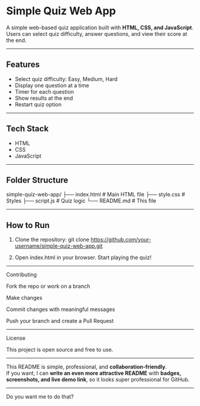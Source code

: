 # Simple Quiz Web App

A simple web-based quiz application built with **HTML, CSS, and JavaScript**. Users can select quiz difficulty, answer questions, and view their score at the end.

---

## Features
- Select quiz difficulty: Easy, Medium, Hard
- Display one question at a time
- Timer for each question
- Show results at the end
- Restart quiz option

---

## Tech Stack
- HTML
- CSS
- JavaScript

---

## Folder Structure
simple-quiz-web-app/
├── index.html # Main HTML file
├── style.css # Styles
├── script.js # Quiz logic
└── README.md # This file


---

## How to Run
1. Clone the repository:
git clone https://github.com/your-username/simple-quiz-web-app.git

2. Open index.html in your browser.
Start playing the quiz!

---

Contributing

Fork the repo or work on a branch

Make changes

Commit changes with meaningful messages

Push your branch and create a Pull Request

---

License

This project is open source and free to use.

---

This README is simple, professional, and **collaboration-friendly**.  
If you want, I can **write an even more attractive README** with **badges, screenshots, and live demo link**, so it looks super professional for GitHub.  

---

Do you want me to do that?


